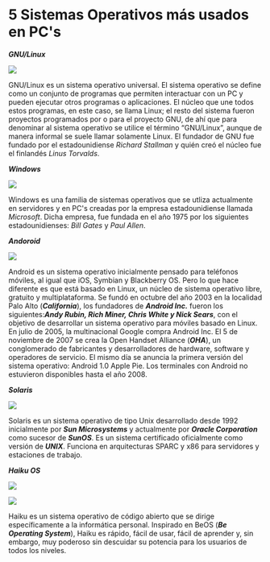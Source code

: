 # 5 Sistemas Operativos más usados en PC's

***GNU/Linux***

![](https://upload.wikimedia.org/wikipedia/commons/0/06/Gnulinux.png)

GNU/Linux es un sistema operativo universal. El sistema operativo se define como un conjunto de programas que permiten interactuar con un PC y pueden ejecutar otros programas o aplicaciones.  El núcleo que une todos estos programas, en este caso, se llama Linux; el resto del sistema fueron proyectos programados por o para el proyecto GNU, de ahí que para denominar al sistema operativo se utilice el término “GNU/Linux”, aunque de manera informal se suele llamar solamente Linux. El fundador de GNU fue fundado por el estadounidiense _Richard Stallman_ y quién creó el núcleo fue el finlandés _Linus Torvalds_.


***Windows***

![](https://s3.amazonaws.com/s3.timetoast.com/public/uploads/photos/8059116/Evolucion-Windows.png)

Windows es una familia de sistemas operativos que se utliza actualmente en servidores y en PC's creadas por la empresa estadounidiense llamada _Microsoft_. Dicha empresa, fue fundada en el año 1975 por los siguientes estadounidienses: _Bill Gates_ y _Paul Allen_.

***Andoroid***

![](https://www.welivesecurity.com/wp-content/uploads/es-la/2012/12/Logo-Android.png)

Android es un sistema operativo inicialmente pensado para teléfonos móviles, al igual que iOS, Symbian y Blackberry OS. Pero lo que hace diferente es que está basado en Linux, un núcleo de sistema operativo libre, gratuito y multiplataforma. Se fundó en octubre del año 2003 en la localidad Palo Alto (***California***), los fundadores de ***Android Inc.*** fueron los siguientes:***Andy Rubin, Rich Miner, Chris White y Nick Sears***, con el objetivo de desarrollar un sistema operativo para móviles basado en Linux. En julio de 2005, la multinacional Google compra Android Inc. El 5 de noviembre de 2007 se crea la Open Handset Alliance (***OHA***), un conglomerado de fabricantes y desarrolladores de hardware, software y operadores de servicio. El mismo día se anuncia la primera versión del sistema operativo: Android 1.0 Apple Pie. Los terminales con Android no estuvieron disponibles hasta el año 2008.

***Solaris***

![](https://upload.wikimedia.org/wikipedia/commons/e/ee/Aktualne_logo_Oracle_Solaris_OS_OSos.png)

Solaris es un sistema operativo de tipo Unix desarrollado desde 1992 inicialmente por ***Sun Microsystems*** y actualmente por ***Oracle Corporation*** como sucesor de ***SunOS***. Es un sistema certificado oficialmente como versión de ***UNIX***. Funciona en arquitecturas SPARC y x86 para servidores y estaciones de trabajo.

***Haiku OS***

![](https://upload.wikimedia.org/wikipedia/commons/thumb/4/47/Haikulogov2.png/245px-Haikulogov2.png)

![](https://blog.desdelinux.net/wp-content/uploads/2018/07/haiku-os.jpg)

Haiku es un sistema operativo de código abierto que se dirige específicamente a la informática personal. Inspirado en BeOS (***Be Operating System***), Haiku es rápido, fácil de usar, fácil de aprender y, sin embargo, muy poderoso sin descuidar su potencia para los usuarios de todos los niveles.
